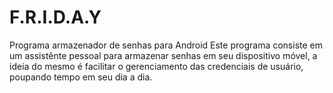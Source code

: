 # F.R.I.D.A.Y
Programa armazenador de senhas para Android
Este programa consiste em um assistênte pessoal para armazenar senhas em  seu dispositivo móvel, a ideia do mesmo é facilitar o gerenciamento das credenciais de usuário, poupando tempo em seu dia a dia.
